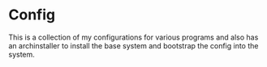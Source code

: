 # Config

This is a collection of my configurations for various programs and also has an archinstaller to install the base system and bootstrap the config into the system.
